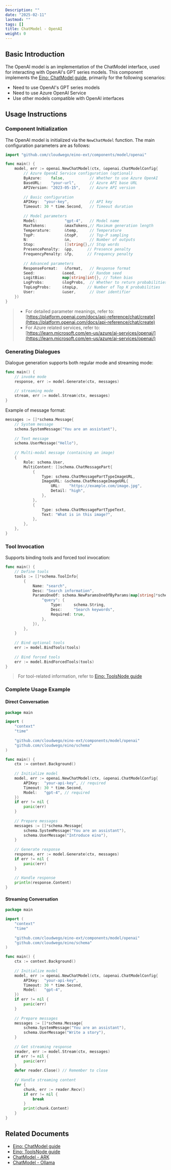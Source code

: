 ```yaml
---
Description: ""
date: "2025-02-11"
lastmod: ""
tags: []
title: ChatModel - OpenAI
weight: 0
---
```


## **Basic Introduction**

The OpenAI model is an implementation of the ChatModel interface, used for interacting with OpenAI's GPT series models. This component implements the [Eino: ChatModel guide](/docs/eino/core_modules/components/chat_model_guide), primarily for the following scenarios:

- Need to use OpenAI's GPT series models
- Need to use Azure OpenAI Service
- Use other models compatible with OpenAI interfaces

## **Usage Instructions**

### **Component Initialization**

The OpenAI model is initialized via the `NewChatModel` function. The main configuration parameters are as follows:

```go
import "github.com/cloudwego/eino-ext/components/model/openai"

func main() {
    model, err := openai.NewChatModel(ctx, &openai.ChatModelConfig{
        // Azure OpenAI Service configuration (optional)
        ByAzure:    false,           // Whether to use Azure OpenAI
        BaseURL:    "your-url",      // Azure API base URL
        APIVersion: "2023-05-15",    // Azure API version
        
        // Basic configuration
        APIKey:  "your-key",         // API key
        Timeout: 30 * time.Second,   // Timeout duration
        
        // Model parameters
        Model:            "gpt-4",   // Model name
        MaxTokens:        &maxTokens,// Maximum generation length
        Temperature:      &temp,     // Temperature
        TopP:             &topP,     // Top-P sampling
        N:                &n,        // Number of outputs
        Stop:             []string{},// Stop words
        PresencePenalty:  &pp,      // Presence penalty
        FrequencyPenalty: &fp,      // Frequency penalty
        
        // Advanced parameters
        ResponseFormat:   &format,   // Response format
        Seed:            &seed,      // Random seed
        LogitBias:       map[string]int{}, // Token bias
        LogProbs:        &logProbs,  // Whether to return probabilities
        TopLogProbs:     &topLp,    // Number of Top K probabilities
        User:            &user,      // User identifier
    })
}
```

> - For detailed parameter meanings, refer to: [https://platform.openai.com/docs/api-reference/chat/create](https://platform.openai.com/docs/api-reference/chat/create)
> - For Azure related services, refer to: [https://learn.microsoft.com/en-us/azure/ai-services/openai/](https://learn.microsoft.com/en-us/azure/ai-services/openai/)

### **Generating Dialogues**

Dialogue generation supports both regular mode and streaming mode:

```go
func main() {
    // invoke mode
    response, err := model.Generate(ctx, messages)
    
    // streaming mode
    stream, err := model.Stream(ctx, messages)
}
```

Example of message format:

```go
messages := []*schema.Message{
    // System message
    schema.SystemMessage("You are an assistant"),
    
    // Text message
    schema.UserMessage("Hello"),
    
    // Multi-modal message (containing an image)
    {
        Role: schema.User,
        MultiContent: []schema.ChatMessagePart{
            {
                Type: schema.ChatMessagePartTypeImageURL,
                ImageURL: &schema.ChatMessageImageURL{
                    URL:    "https://example.com/image.jpg",
                    Detail: "high",
                },
            },
            {
                Type: schema.ChatMessagePartTypeText,
                Text: "What is in this image?",
            },
        },
    },
}
```

### **Tool Invocation**

Supports binding tools and forced tool invocation:

```go
func main() {
    // Define tools
    tools := []*schema.ToolInfo{
        {
            Name: "search",
            Desc: "Search information",
            ParamsOneOf: schema.NewParamsOneOfByParams(map[string]*schema.ParameterInfo{
                "query": {
                    Type:     schema.String,
                    Desc:     "Search keywords",
                    Required: true,
                },
            }),
        },
    }
    
    // Bind optional tools
    err := model.BindTools(tools)
    
    // Bind forced tools
    err := model.BindForcedTools(tools)
}
```

> For tool-related information, refer to [Eino: ToolsNode guide](/docs/eino/core_modules/components/tools_node_guide)

### **Complete Usage Example**

#### **Direct Conversation**

```go
package main

import (
    "context"
    "time"
    
    "github.com/cloudwego/eino-ext/components/model/openai"
    "github.com/cloudwego/eino/schema"
)

func main() {
    ctx := context.Background()
    
    // Initialize model
    model, err := openai.NewChatModel(ctx, &openai.ChatModelConfig{
        APIKey:  "your-api-key", // required
        Timeout: 30 * time.Second,
        Model:   "gpt-4", // required
    })
    if err != nil {
        panic(err)
    }
    
    // Prepare messages
    messages := []*schema.Message{
        schema.SystemMessage("You are an assistant"),
        schema.UserMessage("Introduce eino"),
    }
    
    // Generate response
    response, err := model.Generate(ctx, messages)
    if err != nil {
        panic(err)
    }
    
    // Handle response
    println(response.Content)
}
```

#### **Streaming Conversation**

```go
package main

import (
    "context"
    "time"
    
    "github.com/cloudwego/eino-ext/components/model/openai"
    "github.com/cloudwego/eino/schema"
)

func main() {
    ctx := context.Background()
    
    // Initialize model
    model, err := openai.NewChatModel(ctx, &openai.ChatModelConfig{
        APIKey:  "your-api-key",
        Timeout: 30 * time.Second,
        Model:   "gpt-4",
    })
    if err != nil {
        panic(err)
    }
    
    // Prepare messages
    messages := []*schema.Message{
        schema.SystemMessage("You are an assistant"),
        schema.UserMessage("Write a story"),
    }
    
    // Get streaming response
    reader, err := model.Stream(ctx, messages)
    if err != nil {
        panic(err)
    }
    defer reader.Close() // Remember to close
    
    // Handle streaming content
    for {
        chunk, err := reader.Recv()
        if err != nil {
            break
        }
        print(chunk.Content)
    }
}
```

## **Related Documents**

- [Eino: ChatModel guide](/docs/eino/core_modules/components/chat_model_guide)
- [Eino: ToolsNode guide](/docs/eino/core_modules/components/tools_node_guide)
- [ChatModel - ARK](/docs/eino/ecosystem/chat_model/chat_model_ark)
- [ChatModel - Ollama](/docs/eino/ecosystem/chat_model/chat_model_ollama)
